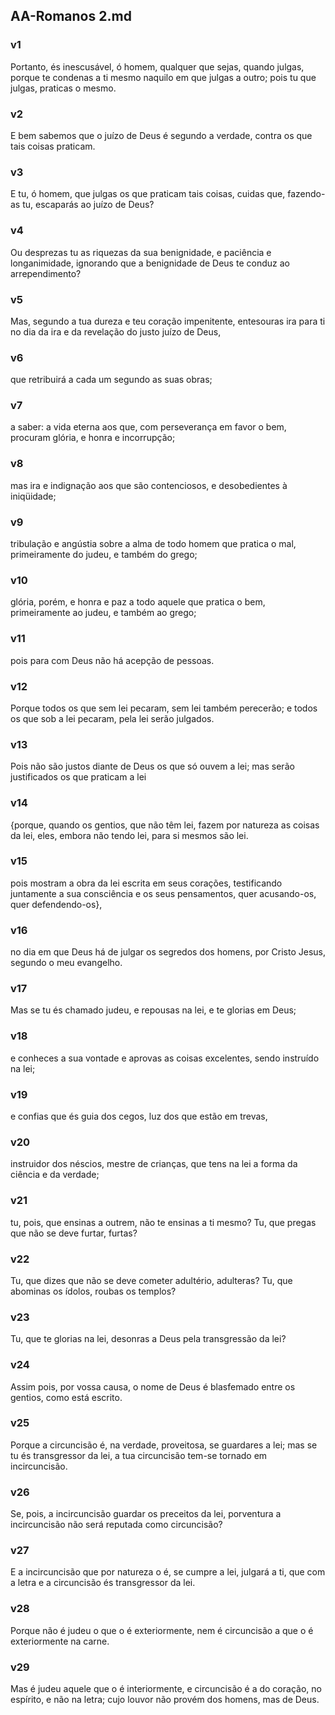 ## AA-Romanos 2.md
### v1
 Portanto, és inescusável, ó homem, qualquer que sejas, quando julgas, porque te condenas a ti mesmo naquilo em que julgas a outro; pois tu que julgas, praticas o mesmo.
### v2
 E bem sabemos que o juízo de Deus é segundo a verdade, contra os que tais coisas praticam.
### v3
 E tu, ó homem, que julgas os que praticam tais coisas, cuidas que, fazendo-as tu, escaparás ao juízo de Deus?
### v4
 Ou desprezas tu as riquezas da sua benignidade, e paciência e longanimidade, ignorando que a benignidade de Deus te conduz ao arrependimento?
### v5
 Mas, segundo a tua dureza e teu coração impenitente, entesouras ira para ti no dia da ira e da revelação do justo juízo de Deus,
### v6
 que retribuirá a cada um segundo as suas obras;
### v7
 a saber: a vida eterna aos que, com perseverança em favor o bem, procuram glória, e honra e incorrupção;
### v8
 mas ira e indignação aos que são contenciosos, e desobedientes à iniqüidade;
### v9
 tribulação e angústia sobre a alma de todo homem que pratica o mal, primeiramente do judeu, e também do grego;
### v10
 glória, porém, e honra e paz a todo aquele que pratica o bem, primeiramente ao judeu, e também ao grego;
### v11
 pois para com Deus não há acepção de pessoas.
### v12
 Porque todos os que sem lei pecaram, sem lei também perecerão; e todos os que sob a lei pecaram, pela lei serão julgados.
### v13
 Pois não são justos diante de Deus os que só ouvem a lei; mas serão justificados os que praticam a lei
### v14
 {porque, quando os gentios, que não têm lei, fazem por natureza as coisas da lei, eles, embora não tendo lei, para si mesmos são lei.
### v15
 pois mostram a obra da lei escrita em seus corações, testificando juntamente a sua consciência e os seus pensamentos, quer acusando-os, quer defendendo-os},
### v16
 no dia em que Deus há de julgar os segredos dos homens, por Cristo Jesus, segundo o meu evangelho.
### v17
 Mas se tu és chamado judeu, e repousas na lei, e te glorias em Deus;
### v18
 e conheces a sua vontade e aprovas as coisas excelentes, sendo instruído na lei;
### v19
 e confias que és guia dos cegos, luz dos que estão em trevas,
### v20
 instruidor dos néscios, mestre de crianças, que tens na lei a forma da ciência e da verdade;
### v21
 tu, pois, que ensinas a outrem, não te ensinas a ti mesmo? Tu, que pregas que não se deve furtar, furtas?
### v22
 Tu, que dizes que não se deve cometer adultério, adulteras? Tu, que abominas os ídolos, roubas os templos?
### v23
 Tu, que te glorias na lei, desonras a Deus pela transgressão da lei?
### v24
 Assim pois, por vossa causa, o nome de Deus é blasfemado entre os gentios, como está escrito.
### v25
 Porque a circuncisão é, na verdade, proveitosa, se guardares a lei; mas se tu és transgressor da lei, a tua circuncisão tem-se tornado em incircuncisão.
### v26
 Se, pois, a incircuncisão guardar os preceitos da lei, porventura a incircuncisão não será reputada como circuncisão?
### v27
 E a incircuncisão que por natureza o é, se cumpre a lei, julgará a ti, que com a letra e a circuncisão és transgressor da lei.
### v28
 Porque não é judeu o que o é exteriormente, nem é circuncisão a que o é exteriormente na carne.
### v29
 Mas é judeu aquele que o é interiormente, e circuncisão é a do coração, no espírito, e não na letra; cujo louvor não provém dos homens, mas de Deus.
